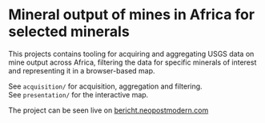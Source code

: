 # Mineral output of mines in Africa for selected minerals

This projects contains tooling for acquiring and aggregating USGS data on mine output across Africa, 
filtering the data for specific minerals of interest and representing it in a browser-based map.

See `acquisition/` for acquisition, aggregation and filtering.  
See `presentation/` for the interactive map.

The project can be seen live on [bericht.neopostmodern.com](https://bericht.neopostmodern.com/posts/mineral-output-of-mines-in-african-countries)